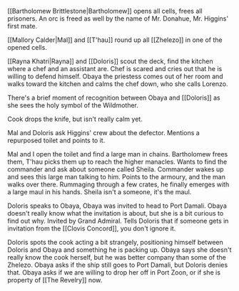 [[Bartholomew Brittlestone|Bartholomew]] opens all cells, frees all prisoners. An orc is freed as well by the name of Mr. Donahue, Mr. Higgins' first mate.

[[Mallory Calder|Mal]] and [[T'hau]] round up all [[Zhelezo]] in one of the opened cells.

[[Rayna Khatri|Rayna]] and [[Doloris]] scout the deck, find the kitchen where a chef and an assistant are. Chef is scared and cries out that he is willing to defend himself. Obaya the priestess comes out of her room and walks toward the kitchen and calms the chef down, who she calls Lorenzo.

There's a brief moment of recognition between Obaya and [[Doloris]] as she sees the holy symbol of the Wildmother.

Cook drops the knife, but isn't really calm yet.

Mal and Doloris ask Higgins' crew about the defector. Mentions a repurposed toilet and points to it.

Mal and I open the toilet and find a large man in chains. Bartholomew frees them, T'hau picks them up to reach the higher manacles. Wants to find the commander and ask about someone called Sheila. Commander wakes up and sees this large man talking to him. Points to the armoury, and the man walks over there. Rummaging through a few crates, he finally emerges with a large maul in his hands. Sheila isn't a someone, it's the maul.

Doloris speaks to Obaya, Obaya was invited to head to Port Damali. Obaya doesn't really know what the invitation is about, but she is a bit curious to find out why. Invited by Grand Admiral. Tells Doloris that if someone gets in invitation from the [[Clovis Concord]], you don't ignore it.

Doloris spots the cook acting a bit strangely, positioning himself between Doloris and Obaya and something he is packing up. Obaya says she doesn't really know the cook herself, but he was better company than some of the Zhelezo. Obaya asks if the ship still goes to Port Damali, but Doloris denies that. Obaya asks if we are willing to drop her off in Port Zoon, or if she is property of [[The Revelry]] now.

